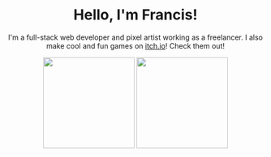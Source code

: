 <h1 align="center">Hello, I'm Francis!</h1>
<p align="center"> I'm a full-stack web developer and pixel artist working as a freelancer. I also make cool and fun games on <a href="https://zyenapz.itch.io">itch.io</a>! Check them out!</p>

<div align="center">
  <img src="https://github-readme-stats.vercel.app/api?username=zyenapz&&show_icons=true&title_color=C60C85&icon_color=C60C85&layout=compact" height="180">
  <img src="https://github-readme-stats.vercel.app/api/top-langs/?username=zyenapz&hide=javascript,css,scss,html&layout=compact" height="180">
</div>
